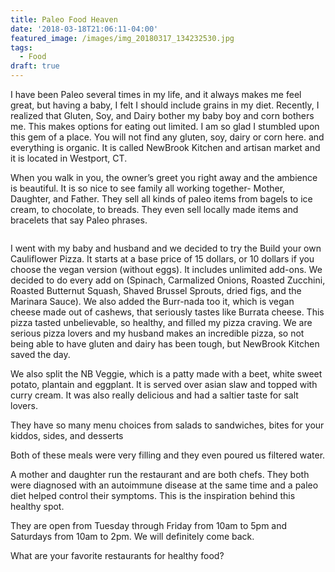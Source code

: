 ```yaml
---
title: Paleo Food Heaven
date: '2018-03-18T21:06:11-04:00'
featured_image: /images/img_20180317_134232530.jpg
tags:
  - Food
draft: true
---
```

I have been Paleo several times in my life, and it always makes me feel great, but having a baby, I felt I should include grains in my diet. Recently, I realized that Gluten, Soy, and Dairy bother my baby boy and corn bothers me. This makes options for eating out limited. I am so glad I stumbled upon this gem of a place. You will not find any gluten, soy, dairy or corn here. and everything is organic. It is called NewBrook Kitchen and artisan market and it is located in Westport, CT.

When you walk in you, the owner’s greet you right away and the ambience is beautiful. It is so nice to see family all working together- Mother, Daughter, and Father. They sell all kinds of paleo items from bagels to ice cream, to chocolate, to breads. They even sell locally made items and bracelets that say Paleo phrases.

![]()

I went with my baby and husband and we decided to try the Build your own Cauliflower Pizza. It starts at a base price of 15 dollars, or 10 dollars if you choose the vegan version (without eggs). It includes unlimited add-ons. We decided to do every add on (Spinach, Carmalized Onions, Roasted Zucchini, Roasted Butternut Squash, Shaved Brussel Sprouts, dried figs, and the Marinara Sauce). We also added the Burr-nada too it, which is vegan cheese made out of cashews, that seriously tastes like Burrata cheese. This pizza tasted unbelievable, so healthy, and filled my pizza craving. We are serious pizza lovers and my husband makes an incredible pizza, so not being able to have gluten and dairy has been tough, but NewBrook Kitchen saved the day.

We also split the NB Veggie, which is a patty made with a beet, white sweet potato, plantain and eggplant. It is served over asian slaw and topped with curry cream. It was also really delicious and had a saltier taste for salt lovers.

They have so many menu choices from salads to sandwiches, bites for your kiddos, sides, and desserts

Both of these meals were very filling and they even poured us filtered water. 

A mother and daughter run the restaurant and are both chefs. They both were diagnosed with an autoimmune disease at the same time and a paleo diet helped control their symptoms.  This is the inspiration behind this healthy spot. 

They are open from Tuesday through Friday from 10am to 5pm and Saturdays from 10am to 2pm. We will definitely come back.

What are your favorite restaurants  for healthy food?
